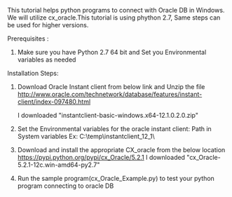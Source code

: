This tutorial helps  python programs to connect with Oracle DB in Windows. We will utilize cx_oracle.This tutorial is using phython 2.7, Same steps can be used for higher versions.

Prerequisites :

1) Make sure you have  Python 2.7 64 bit and Set you Environmental variables as needed

Installation Steps:

1) Download  Oracle Instant client from below link and Unzip the file 
   http://www.oracle.com/technetwork/database/features/instant-client/index-097480.html
   
   I downloaded "instantclient-basic-windows.x64-12.1.0.2.0.zip"


2) Set the Environmental variables for the oracle instant client: Path in System variables Ex: C:\temp\instantclient_12_1\

3) Download and install the appropriate CX_oracle from the below location  https://pypi.python.org/pypi/cx_Oracle/5.2.1
   I downloaded "cx_Oracle-5.2.1-12c.win-amd64-py2.7"
   
4) Run the sample program(cx_Oracle_Example.py) to test your python program connecting to oracle DB 
  
 
